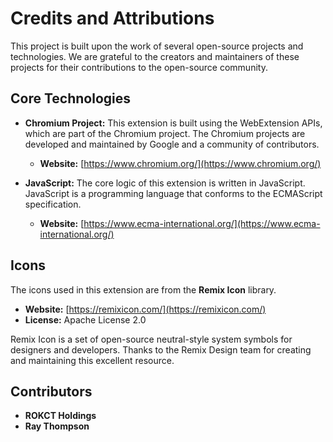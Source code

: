# Credits and Attributions

This project is built upon the work of several open-source projects and technologies. We are grateful to the creators and maintainers of these projects for their contributions to the open-source community.

## Core Technologies

*   **Chromium Project:** This extension is built using the WebExtension APIs, which are part of the Chromium project. The Chromium projects are developed and maintained by Google and a community of contributors.
    *   **Website:** [https://www.chromium.org/](https://www.chromium.org/)

*   **JavaScript:** The core logic of this extension is written in JavaScript. JavaScript is a programming language that conforms to the ECMAScript specification.
    *   **Website:** [https://www.ecma-international.org/](https://www.ecma-international.org/)

## Icons

The icons used in this extension are from the **Remix Icon** library.

- **Website:** [https://remixicon.com/](https://remixicon.com/)
- **License:** Apache License 2.0

Remix Icon is a set of open-source neutral-style system symbols for designers and developers. Thanks to the Remix Design team for creating and maintaining this excellent resource.

## Contributors

- **ROKCT Holdings**
- **Ray Thompson**